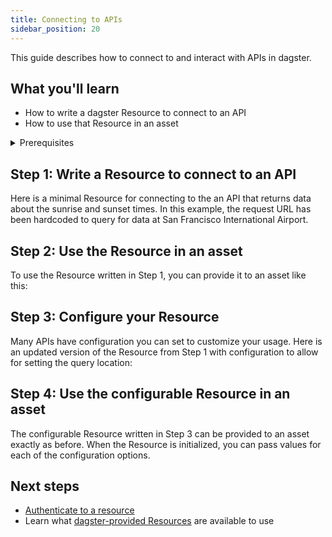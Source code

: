 ```yaml
---
title: Connecting to APIs
sidebar_position: 20
---
```


This guide describes how to connect to and interact with APIs in dagster.


## What you'll learn

- How to write a dagster Resource to connect to an API
- How to use that Resource in an asset

<details>
  <summary>Prerequisites</summary>

To follow the steps in this guide, you'll need:

- Familiarity with [Asset definitions](/concepts/assets)
- Familiarity with [Resources](/concepts/resources)
- Install the `requests` library: `pip install requests`

</details>

## Step 1: Write a Resource to connect to an API

Here is a minimal Resource for connecting to the an API that returns data about the sunrise and sunset times. In this example, the request URL has been hardcoded to query for data at San Francisco International Airport.

<CodeExample filePath="guides/external-systems/apis/minimal_resource.py" language="python" title="Resource to connect to Sun API" />


## Step 2: Use the Resource in an asset

To use the Resource written in Step 1, you can provide it to an asset like this:

<CodeExample filePath="guides/external-systems/apis/use_minimal_resource_in_asset.py" language="python" title="Use the SFOSunResource in an asset" />


## Step 3: Configure your Resource
Many APIs have configuration you can set to customize your usage. Here is an updated version of the Resource from Step 1 with configuration to allow for setting the query location:

<CodeExample filePath="guides/external-systems/apis/configurable_resource.py" language="python" title="Configurable Resource to connect to Sun API" />

## Step 4: Use the configurable Resource in an asset

The configurable Resource written in Step 3 can be provided to an asset exactly as before. When the Resource is initialized, you can pass values for each of the configuration options.

<CodeExample filePath="guides/external-systems/apis/use_configurable_resource_in_asset.py" language="python" title="Use the configurable SunResource in an asset" />

## Next steps

- [Authenticate to a resource](/guides/external-systems/authentication.md)
- Learn what [dagster-provided Resources](/todo) are available to use
